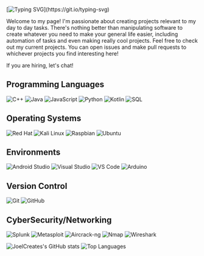 [![Typing SVG](https://readme-typing-svg.demolab.com?font=Fira+Code&weight=700&size=50&pause=1000&color=0064F7&center=true&random=false&width=800&height=100&lines=Hey+there!%F0%9F%91%8B;My+name+is+Joel!;Nice+to+meet+you!)](https://git.io/typing-svg)

Welcome to my page! I'm passionate about creating projects relevant to my day to day tasks. There's nothing better than manipulating software to create whatever you need to make your general life easier, including automation of tasks and even making really cool projects. Feel free to check out my current projects. You can open issues and make pull requests to whichever projects you find interesting here!

If you are hiring, let's chat!
<!--
Here are some ideas to get you started:

- 🔭 I’m currently working on ...
- 🌱 I’m currently learning ...
- 👯 I’m looking to collaborate on ...
- 🤔 I’m looking for help with ...
- 💬 Ask me about ...
- 📫 How to reach me: ...
- ⚡ Fun fact: ...
-->
## Programming Languages

![C++](https://img.shields.io/badge/-C++-00599C?style=flat-square&logo=cplusplus)
![Java](https://img.shields.io/badge/-Java-007396?style=flat-square&logo=java)
![JavaScript](https://img.shields.io/badge/-JavaScript-black?style=flat-square&logo=javascript)
![Python](https://img.shields.io/badge/-Python-3776AB?style=flat-square&logo=Python)
![Kotlin](https://img.shields.io/badge/-Kotlin-7F52FF?style=flat-square&logo=kotlin)
![SQL](https://img.shields.io/badge/SQL-4479A1?style=flat-square&logo=MySQL&logoColor=white)


## Operating Systems
![Red Hat](https://img.shields.io/badge/-Red%20Hat-EE0000?style=flat-square&logo=redhat)
![Kali Linux](https://img.shields.io/badge/-Kali%20Linux-557C94?style=flat-square&logo=kali-linux)
![Raspbian](https://img.shields.io/badge/-Raspbian-A22846?style=flat-square&logo=raspberry-pi)
![Ubuntu](https://img.shields.io/badge/-Ubuntu-E95420?style=flat-square&logo=ubuntu)


## Environments 
![Android Studio](https://img.shields.io/badge/-Android%20Studio-3DDC84?style=flat-square&logo=android-studio)
![Visual Studio](https://img.shields.io/badge/-Visual%20Studio-5C2D91?style=flat-square&logo=visual-studio)
![VS Code](https://img.shields.io/badge/-VS%20Code-007ACC?style=flat-square&logo=visual-studio-code)
![Arduino](https://img.shields.io/badge/-Arduino-00979D?style=flat-square&logo=arduino)

## Version Control
![Git](https://img.shields.io/badge/-Git-black?style=flat-square&logo=git)
![GitHub](https://img.shields.io/badge/-GitHub-181717?style=flat-square&logo=github)

## CyberSecurity/Networking
![Splunk](https://img.shields.io/badge/-Splunk-000000?style=flat-square&logo=splunk)
![Metasploit](https://img.shields.io/badge/-Metasploit-000000?style=flat-square&logo=metasploit)
![Aircrack-ng](https://img.shields.io/badge/Aircrack--ng-1.6-blue)
![Nmap](https://img.shields.io/badge/Nmap-000000?style=flat-square&logo=Nmap&logoColor=white)
![Wireshark](https://img.shields.io/badge/Wireshark-1679A7?style=flat-square&logo=wireshark&logoColor=white)


![JoelCreates's GitHub stats](https://github-readme-stats.vercel.app/api?username=JoelCreates&show_icons=true)
![Top Languages](https://github-readme-stats.vercel.app/api/top-langs/?username=JoelCreates&layout=compact)

